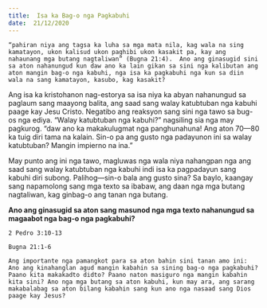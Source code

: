 ```yaml
---
title:  Isa ka Bag-o nga Pagkabuhi
date:  21/12/2020
---
```


`“pahiran niya ang tagsa ka luha sa mga mata nila, kag wala na sing kamatayon, ukon kalisud ukon paghibi ukon kasakit pa, kay ang nahaunang mga butang nagtaliwan” (Bugna 21:4).  Ano ang ginasugid sini sa aton nahanungud kun daw ano ka lain gikan sa sini nga kalibutan ang aton mangin bag-o nga kabuhi, nga isa ka pagkabuhi nga kun sa diin wala na sang kamatayon, kasubo, kag kasakit? `

Ang isa ka kristohanon nag-estorya sa isa niya ka abyan nahanungud sa paglaum sang maayong balita, ang saad sang walay katubtuban nga kabuhi paage kay Jesu Cristo.  Negatibo ang reaksyon sang sini nga tawo sa bug-os nga ediya.  “Walay katubtuban nga kabuhi?” nagsiling sia nga may pagkurog. “daw ano ka makakulugmat nga panghunahuna! Ang aton 70—80 ka tuig diri tama na kalain.  Sin-o pa ang gusto nga padayunon ini sa walay katubtuban? Mangin impierno na ina.”

May punto ang ini nga tawo, magluwas nga wala niya nahangpan nga ang saad sang walay katubtuban nga kabuhi indi isa ka pagpadayun sang kabuhi diri subong.  Palihog—sin-o bala ang gusto sina? Sa baylo, kaangay sang napamolong sang mga texto sa ibabaw, ang daan nga mga butang nagtaliwan, kag ginbag-o ang tanan nga butang.

**Ano ang ginasugid sa aton sang masunod nga mga texto nahanungud sa magaabot nga bag-o nga pagkabuhi?**

`2 Pedro 3:10-13`

`Bugna 21:1-6`

`Ang importante nga pamangkot para sa aton bahin sini tanan amo ini: Ano ang kinahanglan agud mangin kabahin sa sining bag-o nga pagkabuhi?  Paano kita makakadto didto? Paano naton masiguro nga mangin kabahin kita sini? Ano nga mga butang sa aton kabuhi, kun may ara, ang sarang makabalabag sa aton bilang kabahin sang kun ano nga nasaad sang Dios paage kay Jesus?`